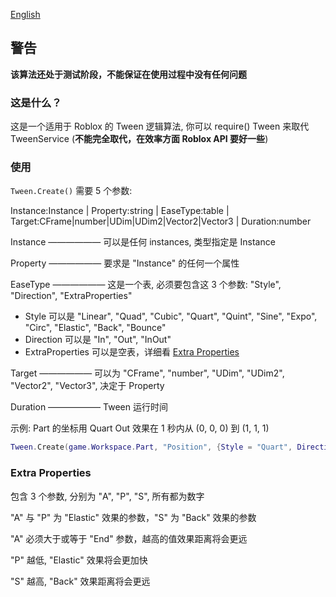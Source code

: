 [English](https://github.com/Verycuteabbey/Algorithms/blob/main/Tween/README.md)
## 警告
**该算法还处于测试阶段，不能保证在使用过程中没有任何问题**
### 这是什么？
这是一个适用于 Roblox 的 Tween 逻辑算法, 你可以 require() Tween 来取代 TweenService (**不能完全取代，在效率方面 Roblox API 要好一些**)
### 使用
`Tween.Create()` 需要 5 个参数:

Instance:Instance | Property:string | EaseType:table | Target:CFrame|number|UDim|UDim2|Vector2|Vector3 | Duration:number

Instance —————— 可以是任何 instances, 类型指定是 Instance

Property —————— 要求是 "Instance" 的任何一个属性

EaseType —————— 这是一个表, 必须要包含这 3 个参数: "Style", "Direction", "ExtraProperties"
  - Style 可以是 "Linear", "Quad", "Cubic", "Quart", "Quint", "Sine", "Expo", "Circ", "Elastic", "Back", "Bounce"
  - Direction 可以是 "In", "Out", "InOut"
  - ExtraProperties 可以是空表，详细看 [Extra Properties](https://github.com/Verycuteabbey/Algorithms/blob/main/Tween/README_CN.md#extra-properties-%E4%B8%8D%E6%8E%A8%E8%8D%90)

Target —————— 可以为 "CFrame", "number", "UDim", "UDim2", "Vector2", "Vector3", 决定于 Property

Duration —————— Tween 运行时间

示例: Part 的坐标用 Quart Out 效果在 1 秒内从 (0, 0, 0) 到 (1, 1, 1)
```lua
Tween.Create(game.Workspace.Part, "Position", {Style = "Quart", Direction = "Out", ExtraProperties = {}}, Vector3.new(1, 1, 1), 1);
```
### Extra Properties
包含 3 个参数, 分别为 "A", "P", "S", 所有都为数字

"A" 与 "P" 为 "Elastic" 效果的参数，"S" 为 "Back" 效果的参数

"A" 必须大于或等于 "End" 参数，越高的值效果距离将会更远

"P" 越低, "Elastic" 效果将会更加快

"S" 越高, "Back" 效果距离将会更远
